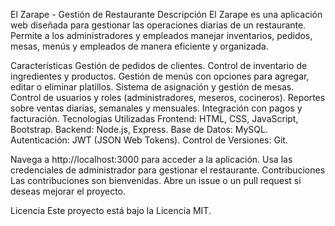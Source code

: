 El Zarape - Gestión de Restaurante
Descripción
El Zarape es una aplicación web diseñada para gestionar las operaciones diarias de un restaurante. Permite a los administradores y empleados manejar inventarios, pedidos, mesas, menús y empleados de manera eficiente y organizada.

Características
Gestión de pedidos de clientes.
Control de inventario de ingredientes y productos.
Gestión de menús con opciones para agregar, editar o eliminar platillos.
Sistema de asignación y gestión de mesas.
Control de usuarios y roles (administradores, meseros, cocineros).
Reportes sobre ventas diarias, semanales y mensuales.
Integración con pagos y facturación.
Tecnologías Utilizadas
Frontend: HTML, CSS, JavaScript, Bootstrap.
Backend: Node.js, Express.
Base de Datos: MySQL.
Autenticación: JWT (JSON Web Tokens).
Control de Versiones: Git.

Navega a http://localhost:3000 para acceder a la aplicación.
Usa las credenciales de administrador para gestionar el restaurante.
Contribuciones
Las contribuciones son bienvenidas. Abre un issue o un pull request si deseas mejorar el proyecto.

Licencia
Este proyecto está bajo la Licencia MIT.

